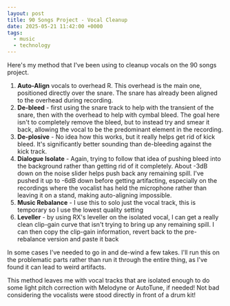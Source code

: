 ```yaml
---
layout: post
title: 90 Songs Project - Vocal Cleanup
date: 2025-05-21 11:42:00 +0000
tags: 
  - music
  - technology
---
```


Here's my method that I've been using to cleanup vocals on the 90 songs project.

1. **Auto-Align** vocals to overhead R. This overhead is the main one, positioned directly over the snare. The snare has already been aligned to the overhead during recording.
2. **De-bleed** - first using the snare track to help with the transient of the snare, then with the overhead to help with cymbal bleed. The goal here isn't to completely remove the bleed, but to instead try and smear it back, allowing the vocal to be the predominant element in the recording.
3. **De-plosive** -  No idea how this works, but it really helps get rid of kick bleed. It's significantly better sounding than de-bleeding against the kick track.
4. **Dialogue Isolate** - Again, trying to follow that idea of pushing bleed into the background rather than getting rid of it completely. About -3dB down on the noise slider helps push back any remaining spill. I've pushed it up to -6dB down before getting artifacting, especially on the recordings where the vocalist has held the microphone rather than leaving it on a stand, making auto-aligning impossible.
5. **Music Rebalance** - I use this to solo just the vocal track, this is temporary so I use the lowest quality setting
6. **Leveller** - by using RX's leveller on the isolated vocal, I can get a really clean clip-gain curve that isn't trying to bring up any remaining spill. I can then copy the clip-gain information, revert back to the pre-rebalance version and paste it back

In some cases I've needed to go in and de-wind a few takes. I'll run this on the problematic parts rather than run it through the entire thing, as I've found it can lead to weird artifacts.

This method leaves me with vocal tracks that are isolated enough to do some light pitch correction with Melodyne or AutoTune, if needed! Not bad considering the vocalists were stood directly in front of a drum kit!